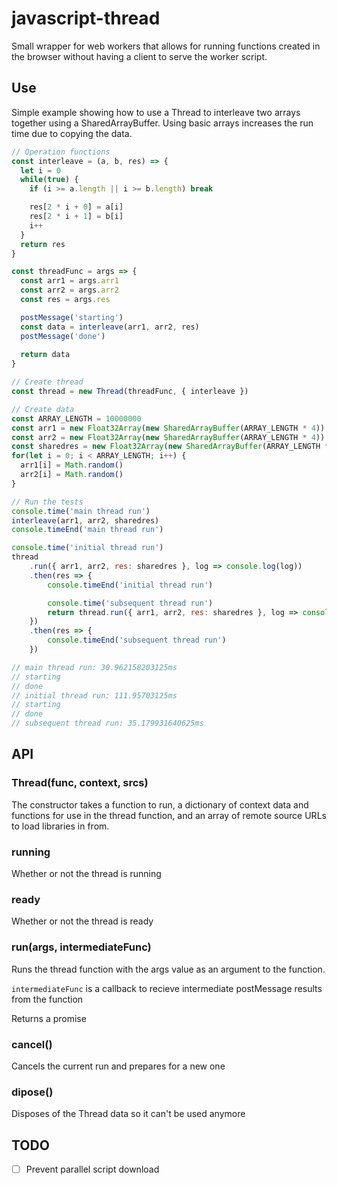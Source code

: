 # javascript-thread

Small wrapper for web workers that allows for running functions created in the browser without having a client to serve the worker script.

## Use
Simple example showing how to use a Thread to interleave two arrays together using a SharedArrayBuffer. Using basic arrays increases the run time due to copying the data.

```js
// Operation functions
const interleave = (a, b, res) => {
  let i = 0
  while(true) {
    if (i >= a.length || i >= b.length) break

    res[2 * i + 0] = a[i]
    res[2 * i + 1] = b[i]
    i++
  }
  return res
}

const threadFunc = args => {
  const arr1 = args.arr1
  const arr2 = args.arr2
  const res = args.res

  postMessage('starting')
  const data = interleave(arr1, arr2, res)
  postMessage('done')
  
  return data
}

// Create thread
const thread = new Thread(threadFunc, { interleave })

// Create data
const ARRAY_LENGTH = 10000000
const arr1 = new Float32Array(new SharedArrayBuffer(ARRAY_LENGTH * 4))
const arr2 = new Float32Array(new SharedArrayBuffer(ARRAY_LENGTH * 4))
const sharedres = new Float32Array(new SharedArrayBuffer(ARRAY_LENGTH * 4 * 2))
for(let i = 0; i < ARRAY_LENGTH; i++) {
  arr1[i] = Math.random()
  arr2[i] = Math.random()
}

// Run the tests
console.time('main thread run')
interleave(arr1, arr2, sharedres)
console.timeEnd('main thread run')

console.time('initial thread run')
thread
    .run({ arr1, arr2, res: sharedres }, log => console.log(log))
    .then(res => {
        console.timeEnd('initial thread run')

        console.time('subsequent thread run')
        return thread.run({ arr1, arr2, res: sharedres }, log => console.log(log))
    })
    .then(res => {
        console.timeEnd('subsequent thread run')
    })

// main thread run: 30.962158203125ms
// starting
// done
// initial thread run: 111.95703125ms
// starting
// done
// subsequent thread run: 35.179931640625ms
```
## API

### Thread(func, context, srcs)
The constructor takes a function to run, a dictionary of context data and functions for use in the thread function, and an array of remote source URLs to load libraries in from.

### running
Whether or not the thread is running

### ready
Whether or not the thread is ready

### run(args, intermediateFunc)
Runs the thread function with the args value as an argument to the function.

`intermediateFunc` is a callback to recieve intermediate postMessage results from the function

Returns a promise

### cancel()
Cancels the current run and prepares for a new one

### dipose()
Disposes of the Thread data so it can't be used anymore

## TODO
- [ ] Prevent parallel script download
